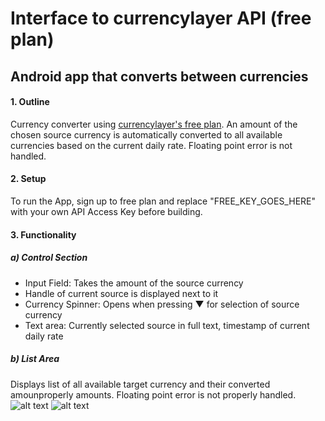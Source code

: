 # Interface to currencylayer API (free plan)
## Android app that converts between currencies
#### 1. Outline
Currency converter using [currencylayer's free plan](https://currencylayer.com/signup/free). 
An amount of the chosen source currency is automatically converted to all available currencies based on the current daily rate.
Floating point error is not handled.
#### 2. Setup
To run the App, sign up to free plan and replace "FREE_KEY_GOES_HERE" with your own API Access Key before building. 
#### 3. Functionality
##### a) Control Section
- Input Field: Takes the amount of the source currency
- Handle of current source is displayed next to it
- Currency Spinner: Opens when pressing ▼ for selection of source currency
- Text area: Currently selected source in full text, timestamp of current daily rate
##### b) List Area
Displays list of all available target currency and their converted amounproperly amounts. 
Floating point error is not properly handled.
![alt text](https://github.com/ProfessorRino/Playground/blob/master/challengeScreen1.png "screenshot1")
![alt text](https://github.com/ProfessorRino/Playground/blob/master/challengeSourceSelect.png "screenshot2")
